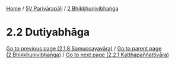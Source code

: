 
[Home](/) / [5V Parivārapāḷi](../../5V.md) / [2 Bhikkhunivibhaṅga](../2.md)

# 2.2 Dutiyabhāga


[Go to previous page (2.1.8 Samuccayavāra)](2.1/2.1.8.md) / [Go to parent page (2 Bhikkhunivibhaṅga)](../2.md) / [Go to next page (2.2.1 Katthapaññattivāra)](2.2/2.2.1.md)


